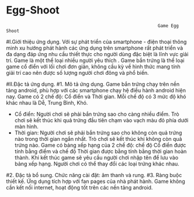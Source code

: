 # Egg-Shoot
                                                              Game Egg Shoot
#I.Giới thiệu ứng dụng.
Với sự phát triển của smartphone - điện thoại thông minh xu hướng phát hành các ứng dụng trên smartphone rất phát triển và đa dạng đáp ứng nhu cầu thiết thực cho người dùng đặc biệt là lĩnh vực giải trí. Game là một thể loại nhiều người yêu thích . Game bắn trứng là thể loại game cổ điển với lối chơi đơn giản, không cầu kỳ về hình thức mang tính giải trí cao nên được số lượng người chơi đông và phổ biến.

#II.Đặc tả ứng dụng.
#1. Mô tả ứng dụng.
Game bắn trứng chạy trên nền tảng android, phù hợp với các smartphone chạy hệ điều hành android hiện nay.
Game có 2 chế độ: Cổ điển và Thời gian. Mỗi chế độ có 3 mức độ khó khác nhau là Dễ, Trung Bình, Khó.  
- Cổ điển: Người chơi sẽ phải bắn trứng sao cho càng nhiều điểm. Trò chơi sẽ kết thúc khi quả trứng đầu tiên chạm vào vạch màu đỏ phía dưới màn hình.
-  Thời gian: Người chơi sẽ phải bắn trứng sao cho không còn quả trứng nào trong thời gian ngắn nhất. Trò chơi sẽ kết thúc khi không còn quả trứng nào.
Game có bảng xếp hạng của 2 chế độ: chế độ Cổ điển được tính bằng điểm và chế độ Thời gian được bằng tính bằng thời gian hoàn thành. Khi kết thúc game sẽ yêu cầu người chơi nhập tên để lưu vào bảng xếp hạng.
Người chơi có thể thay đổi các loại trứng khác nhau.

#2. Đặc tả bổ sung.
Chức năng cài đặt: âm thanh và rung.
#3. Ràng buộc thiết kế.
Ứng dụng tích hợp với fan pages của nhà phát hành. Game không cần kết nối internet, hoạt động tốt trên các nền tảng android.
 

